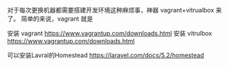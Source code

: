 对于每次更换机器都需要搭建开发环境这种麻烦事，神器 vagrant+vitrualbox 来了。
简单的来说，vagrant 就是


安装 vagrant
https://www.vagrantup.com/downloads.html 
安装 vitrulbox 
https://www.vagrantup.com/downloads.html 

可以安装Lavral的Homestead
https://laravel.com/docs/5.2/homestead
